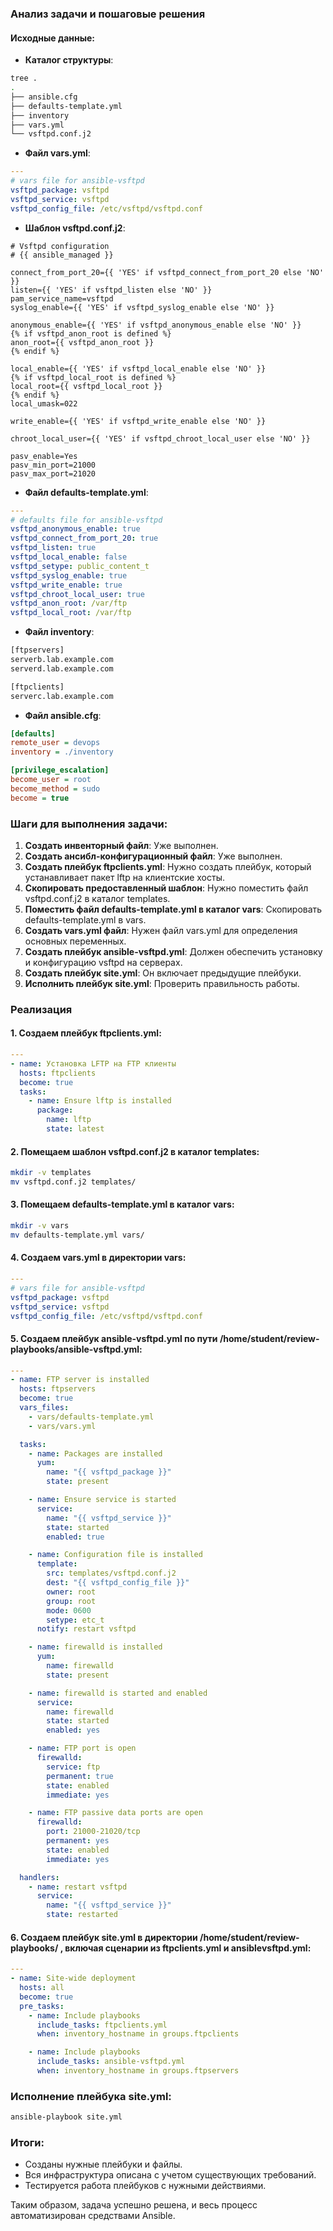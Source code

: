 
### Анализ задачи и пошаговые решения

#### Исходные данные:
- **Каталог структуры**:
```bash
tree .
.
├── ansible.cfg
├── defaults-template.yml
├── inventory
├── vars.yml
└── vsftpd.conf.j2
```

- **Файл vars.yml**:
```yaml
---
# vars file for ansible-vsftpd
vsftpd_package: vsftpd
vsftpd_service: vsftpd
vsftpd_config_file: /etc/vsftpd/vsftpd.conf
```

- **Шаблон vsftpd.conf.j2**:
```j2
# Vsftpd configuration
# {{ ansible_managed }}

connect_from_port_20={{ 'YES' if vsftpd_connect_from_port_20 else 'NO' }}
listen={{ 'YES' if vsftpd_listen else 'NO' }}
pam_service_name=vsftpd
syslog_enable={{ 'YES' if vsftpd_syslog_enable else 'NO' }}

anonymous_enable={{ 'YES' if vsftpd_anonymous_enable else 'NO' }}
{% if vsftpd_anon_root is defined %}
anon_root={{ vsftpd_anon_root }}
{% endif %}

local_enable={{ 'YES' if vsftpd_local_enable else 'NO' }}
{% if vsftpd_local_root is defined %}
local_root={{ vsftpd_local_root }}
{% endif %}
local_umask=022

write_enable={{ 'YES' if vsftpd_write_enable else 'NO' }}

chroot_local_user={{ 'YES' if vsftpd_chroot_local_user else 'NO' }}

pasv_enable=Yes
pasv_min_port=21000
pasv_max_port=21020
```

- **Файл defaults-template.yml**:
```yaml
---
# defaults file for ansible-vsftpd
vsftpd_anonymous_enable: true
vsftpd_connect_from_port_20: true
vsftpd_listen: true
vsftpd_local_enable: false
vsftpd_setype: public_content_t
vsftpd_syslog_enable: true
vsftpd_write_enable: true
vsftpd_chroot_local_user: true
vsftpd_anon_root: /var/ftp
vsftpd_local_root: /var/ftp
```

- **Файл inventory**:
```bash
[ftpservers]
serverb.lab.example.com
serverd.lab.example.com

[ftpclients]
serverc.lab.example.com
```

- **Файл ansible.cfg**:
```ini
[defaults]
remote_user = devops
inventory = ./inventory

[privilege_escalation]
become_user = root
become_method = sudo
become = true
```

### Шаги для выполнения задачи:

1. **Создать инвенторный файл**: Уже выполнен.
2. **Создать ансибл-конфигурационный файл**: Уже выполнен.
3. **Создать плейбук ftpclients.yml**: Нужно создать плейбук, который устанавливает пакет lftp на клиентские хосты.
4. **Скопировать предоставленный шаблон**: Нужно поместить файл vsftpd.conf.j2 в каталог templates.
5. **Поместить файл defaults-template.yml в каталог vars**: Скопировать defaults-template.yml в vars.
6. **Создать vars.yml файл**: Нужен файл vars.yml для определения основных переменных.
7. **Создать плейбук ansible-vsftpd.yml**: Должен обеспечить установку и конфигурацию vsftpd на серверах.
8. **Создать плейбук site.yml**: Он включает предыдущие плейбуки.
9. **Исполнить плейбук site.yml**: Проверить правильность работы.

### Реализация

#### 1. Создаем плейбук ftpclients.yml:
```yaml
---
- name: Установка LFTP на FTP клиенты
  hosts: ftpclients
  become: true
  tasks:
    - name: Ensure lftp is installed
      package:
        name: lftp
        state: latest
```

#### 2. Помещаем шаблон vsftpd.conf.j2 в каталог templates:
```bash
mkdir -v templates
mv vsftpd.conf.j2 templates/
```

#### 3. Помещаем defaults-template.yml в каталог vars:
```bash
mkdir -v vars
mv defaults-template.yml vars/
```

#### 4. Создаем vars.yml в директории vars:
```yaml
---
# vars file for ansible-vsftpd
vsftpd_package: vsftpd
vsftpd_service: vsftpd
vsftpd_config_file: /etc/vsftpd/vsftpd.conf
```

#### 5. Создаем плейбук ansible-vsftpd.yml по пути /home/student/review-playbooks/ansible-vsftpd.yml:
```yaml
---
- name: FTP server is installed
  hosts: ftpservers
  become: true
  vars_files:
    - vars/defaults-template.yml
    - vars/vars.yml

  tasks:
    - name: Packages are installed
      yum:
        name: "{{ vsftpd_package }}"
        state: present

    - name: Ensure service is started
      service:
        name: "{{ vsftpd_service }}"
        state: started
        enabled: true

    - name: Configuration file is installed
      template:
        src: templates/vsftpd.conf.j2
        dest: "{{ vsftpd_config_file }}"
        owner: root
        group: root
        mode: 0600
        setype: etc_t
      notify: restart vsftpd

    - name: firewalld is installed
      yum:
        name: firewalld
        state: present

    - name: firewalld is started and enabled
      service:
        name: firewalld
        state: started
        enabled: yes

    - name: FTP port is open
      firewalld:
        service: ftp
        permanent: true
        state: enabled
        immediate: yes

    - name: FTP passive data ports are open
      firewalld:
        port: 21000-21020/tcp
        permanent: yes
        state: enabled
        immediate: yes

  handlers:
    - name: restart vsftpd
      service:
        name: "{{ vsftpd_service }}"
        state: restarted
```

#### 6. Создаем плейбук site.yml в директории /home/student/review-playbooks/ , включая сценарии из ftpclients.yml и ansiblevsftpd.yml:
```yaml
---
- name: Site-wide deployment
  hosts: all
  become: true
  pre_tasks:
    - name: Include playbooks
      include_tasks: ftpclients.yml
      when: inventory_hostname in groups.ftpclients

    - name: Include playbooks
      include_tasks: ansible-vsftpd.yml
      when: inventory_hostname in groups.ftpservers​
```

### Исполнение плейбука site.yml:
```bash
ansible-playbook site.yml
```

### Итоги:
- Созданы нужные плейбуки и файлы.
- Вся инфраструктура описана с учетом существующих требований.
- Тестируется работа плейбуков с нужными действиями.

Таким образом, задача успешно решена, и весь процесс автоматизирован средствами Ansible.
